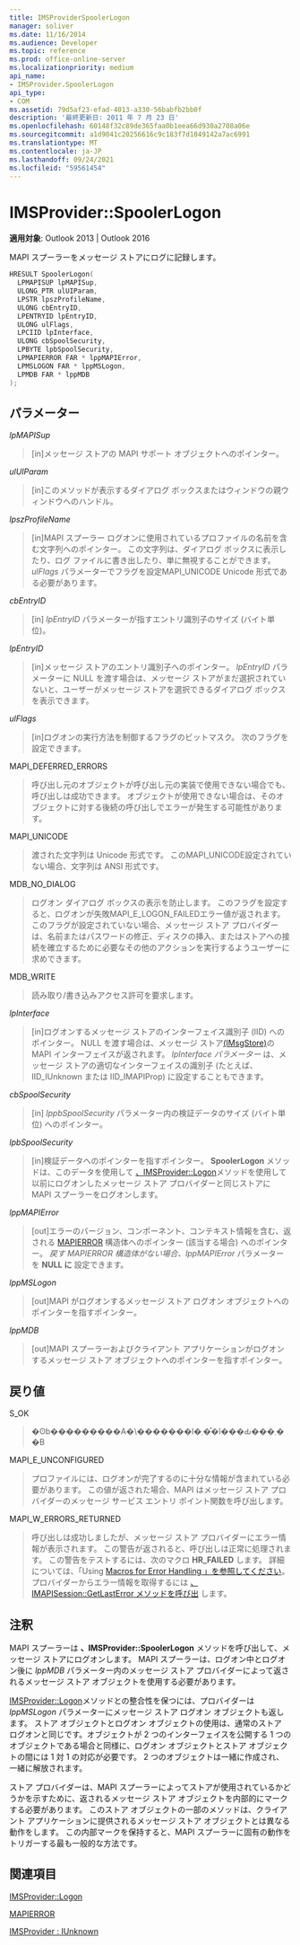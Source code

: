 ```yaml
---
title: IMSProviderSpoolerLogon
manager: soliver
ms.date: 11/16/2014
ms.audience: Developer
ms.topic: reference
ms.prod: office-online-server
ms.localizationpriority: medium
api_name:
- IMSProvider.SpoolerLogon
api_type:
- COM
ms.assetid: 79d5af23-efad-4013-a330-56babfb2bb0f
description: '最終更新日: 2011 年 7 月 23 日'
ms.openlocfilehash: 60148f32c89de365faa0b1eea66d930a2708a06e
ms.sourcegitcommit: a1d9041c20256616c9c183f7d1049142a7ac6991
ms.translationtype: MT
ms.contentlocale: ja-JP
ms.lasthandoff: 09/24/2021
ms.locfileid: "59561454"
---
```

# <a name="imsproviderspoolerlogon"></a>IMSProvider::SpoolerLogon

  
  
**適用対象**: Outlook 2013 | Outlook 2016 
  
MAPI スプーラーをメッセージ ストアにログに記録します。
  
```cpp
HRESULT SpoolerLogon(
  LPMAPISUP lpMAPISup,
  ULONG_PTR ulUIParam,
  LPSTR lpszProfileName,
  ULONG cbEntryID,
  LPENTRYID lpEntryID,
  ULONG ulFlags,
  LPCIID lpInterface,
  ULONG cbSpoolSecurity,
  LPBYTE lpbSpoolSecurity,
  LPMAPIERROR FAR * lppMAPIError,
  LPMSLOGON FAR * lppMSLogon,
  LPMDB FAR * lppMDB     
);
```

## <a name="parameters"></a>パラメーター

 _lpMAPISup_
  
> [in]メッセージ ストアの MAPI サポート オブジェクトへのポインター。
    
 _ulUIParam_
  
> [in]このメソッドが表示するダイアログ ボックスまたはウィンドウの親ウィンドウへのハンドル。 
    
 _lpszProfileName_
  
> [in]MAPI スプーラー ログオンに使用されているプロファイルの名前を含む文字列へのポインター。 この文字列は、ダイアログ ボックスに表示したり、ログ ファイルに書き出したり、単に無視することができます。 _ulFlags_ パラメーターでフラグを設定MAPI_UNICODE Unicode 形式である必要があります。 
    
 _cbEntryID_
  
> [in]  _lpEntryID_ パラメーターが指すエントリ識別子のサイズ (バイト単位)。 
    
 _lpEntryID_
  
> [in]メッセージ ストアのエントリ識別子へのポインター。 _lpEntryID_ パラメーターに NULL を渡す場合は、メッセージ ストアがまだ選択されていないと、ユーザーがメッセージ ストアを選択できるダイアログ ボックスを表示できます。 
    
 _ulFlags_
  
> [in]ログオンの実行方法を制御するフラグのビットマスク。 次のフラグを設定できます。
    
MAPI_DEFERRED_ERRORS 
  
> 呼び出し元のオブジェクトが呼び出し元の実装で使用できない場合でも、呼び出しは成功できます。 オブジェクトが使用できない場合は、そのオブジェクトに対する後続の呼び出しでエラーが発生する可能性があります。
    
MAPI_UNICODE 
  
> 渡された文字列は Unicode 形式です。 このMAPI_UNICODE設定されていない場合、文字列は ANSI 形式です。
    
MDB_NO_DIALOG 
  
> ログオン ダイアログ ボックスの表示を防止します。 このフラグを設定すると、ログオンが失敗MAPI_E_LOGON_FAILEDエラー値が返されます。 このフラグが設定されていない場合、メッセージ ストア プロバイダーは、名前またはパスワードの修正、ディスクの挿入、またはストアへの接続を確立するために必要なその他のアクションを実行するようユーザーに求めできます。
    
MDB_WRITE 
  
> 読み取り/書き込みアクセス許可を要求します。
    
 _lpInterface_
  
> [in]ログオンするメッセージ ストアのインターフェイス識別子 (IID) へのポインター。 NULL を渡す場合は、メッセージ ストア[(IMsgStore)](imsgstoreimapiprop.md)の MAPI インターフェイスが返されます。 _lpInterface パラメーター_ は、メッセージ ストアの適切なインターフェイスの識別子 (たとえば、IID_IUnknown または IID_IMAPIProp) に設定することもできます。 
    
 _cbSpoolSecurity_
  
> [in]  _lppbSpoolSecurity_ パラメーター内の検証データのサイズ (バイト単位) へのポインター。 
    
 _lpbSpoolSecurity_
  
> [in]検証データへのポインターを指すポインター。 **SpoolerLogon** メソッドは、このデータを使用して [、IMSProvider::Logon](imsprovider-logon.md)メソッドを使用して以前にログオンしたメッセージ ストア プロバイダーと同じストアに MAPI スプーラーをログオンします。 
    
 _lppMAPIError_
  
> [out]エラーのバージョン、コンポーネント、コンテキスト情報を含む、返される [MAPIERROR](mapierror.md) 構造体へのポインター (該当する場合) へのポインター。 _戻す MAPIERROR 構造体がない場合、lppMAPIError_ パラメーターを **NULL に** 設定できます。 
    
 _lppMSLogon_
  
> [out]MAPI がログオンするメッセージ ストア ログオン オブジェクトへのポインターを指すポインター。
    
 _lppMDB_
  
> [out]MAPI スプーラーおよびクライアント アプリケーションがログオンするメッセージ ストア オブジェクトへのポインターを指すポインター。
    
## <a name="return-value"></a>戻り値

S_OK 
  
> �ʘb���������A�\�������l�܂��͒l���Ԃ���܂��B
    
MAPI_E_UNCONFIGURED 
  
> プロファイルには、ログオンが完了するのに十分な情報が含まれている必要があります。 この値が返された場合、MAPI はメッセージ ストア プロバイダーのメッセージ サービス エントリ ポイント関数を呼び出します。
    
MAPI_W_ERRORS_RETURNED 
  
> 呼び出しは成功しましたが、メッセージ ストア プロバイダーにエラー情報が表示されます。 この警告が返されると、呼び出しは正常に処理されます。 この警告をテストするには、次のマクロ **HR_FAILED** します。 詳細については、「Using [Macros for Error Handling 」を参照してください](using-macros-for-error-handling.md)。 プロバイダーからエラー情報を取得するには [、IMAPISession::GetLastError メソッドを呼び出](imapisession-getlasterror.md) します。 
    
## <a name="remarks"></a>注釈

MAPI スプーラーは **、IMSProvider::SpoolerLogon** メソッドを呼び出して、メッセージ ストアにログオンします。 MAPI スプーラーは、ログオン中とログオン後に  _lppMDB_ パラメーター内のメッセージ ストア プロバイダーによって返されるメッセージ ストア オブジェクトを使用する必要があります。 
  
[IMSProvider::Logon](imsprovider-logon.md)メソッドとの整合性を保つには、プロバイダーは _lppMSLogon_ パラメーターにメッセージ ストア ログオン オブジェクトも返します。 ストア オブジェクトとログオン オブジェクトの使用は、通常のストア ログオンと同じです。オブジェクトが 2 つのインターフェイスを公開する 1 つのオブジェクトである場合と同様に、ログオン オブジェクトとストア オブジェクトの間には 1 対 1 の対応が必要です。 2 つのオブジェクトは一緒に作成され、一緒に解放されます。 
  
ストア プロバイダーは、MAPI スプーラーによってストアが使用されているかどうかを示すために、返されるメッセージ ストア オブジェクトを内部的にマークする必要があります。 このストア オブジェクトの一部のメソッドは、クライアント アプリケーションに提供されるメッセージ ストア オブジェクトとは異なる動作をします。 この内部マークを保持すると、MAPI スプーラーに固有の動作をトリガーする最も一般的な方法です。
  
## <a name="see-also"></a>関連項目



[IMSProvider::Logon](imsprovider-logon.md)
  
[MAPIERROR](mapierror.md)
  
[IMSProvider : IUnknown](imsprovideriunknown.md)

